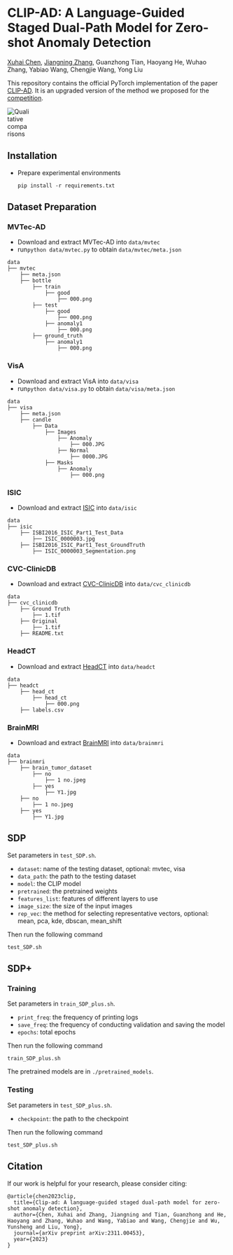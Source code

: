 # CLIP-AD: A Language-Guided Staged Dual-Path Model for Zero-shot Anomaly Detection

[Xuhai Chen](https://bychelsea.github.io/xuhaichen.github.io/), [Jiangning Zhang](https://zhangzjn.github.io/), Guanzhong Tian, Haoyang He, Wuhao Zhang, Yabiao Wang, Chengjie Wang, Yong Liu

This repository contains the official PyTorch implementation of the paper [CLIP-AD](https://arxiv.org/abs/2311.00453). It is an upgraded version of the method we proposed for the [competition](https://github.com/ByChelsea/VAND-APRIL-GAN).

<img src="illustration/clipad.png" alt="Qualitative comparisons" style="max-width: 50px; height: auto;">

## Installation

- Prepare experimental environments

  ```shell
  pip install -r requirements.txt
  ```
  
## Dataset Preparation 
### MVTec-AD
- Download and extract MVTec-AD into `data/mvtec`
- run`python data/mvtec.py` to obtain `data/mvtec/meta.json`
```
data
├── mvtec
    ├── meta.json
    ├── bottle
        ├── train
            ├── good
                ├── 000.png
        ├── test
            ├── good
                ├── 000.png
            ├── anomaly1
                ├── 000.png
        ├── ground_truth
            ├── anomaly1
                ├── 000.png
```

### VisA
- Download and extract VisA into `data/visa`
- run`python data/visa.py` to obtain `data/visa/meta.json`
```
data
├── visa
    ├── meta.json
    ├── candle
        ├── Data
            ├── Images
                ├── Anomaly
                    ├── 000.JPG
                ├── Normal
                    ├── 0000.JPG
            ├── Masks
                ├── Anomaly
                    ├── 000.png
```

### ISIC
- Download and extract [ISIC](https://challenge.isic-archive.com/data/) into `data/isic`
```
data
├── isic
    ├── ISBI2016_ISIC_Part1_Test_Data
        ├── ISIC_0000003.jpg
    ├── ISBI2016_ISIC_Part1_Test_GroundTruth
        ├── ISIC_0000003_Segmentation.png
```

### CVC-ClinicDB
- Download and extract [CVC-ClinicDB](https://datasetninja.com/cvc-612) into `data/cvc_clinicdb`
```
data
├── cvc_clinicdb
    ├── Ground Truth
        ├── 1.tif
    ├── Original
        ├── 1.tif
    ├── README.txt
```

### HeadCT
- Download and extract [HeadCT](https://www.kaggle.com/datasets/felipekitamura/head-ct-hemorrhage) into `data/headct`
```
data
├── headct
    ├── head_ct
        ├── head_ct
            ├── 000.png
    ├── labels.csv
```

### BrainMRI
- Download and extract [BrainMRI](https://www.kaggle.com/datasets/masoudnickparvar/brain-tumor-mri-dataset) into `data/brainmri`
```
data
├── brainmri
    ├── brain_tumor_dataset
        ├── no
            ├── 1 no.jpeg
        ├── yes
            ├── Y1.jpg
    ├── no
        ├── 1 no.jpeg
    ├── yes
        ├── Y1.jpg
```

## SDP
Set parameters in `test_SDP.sh`.
- `dataset`: name of the testing dataset, optional: mvtec, visa
- `data_path`: the path to the testing dataset
- `model`: the CLIP model
- `pretrained`: the pretrained weights
- `features_list`: features of different layers to use
- `image_size`: the size of the input images
- `rep_vec`: the method for selecting representative vectors, optional: mean, pca, kde, dbscan, mean_shift

Then run the following command
  ```shell
  test_SDP.sh
  ```

## SDP+
### Training
Set parameters in `train_SDP_plus.sh`.
- `print_freq`: the frequency of printing logs
- `save_freq`: the frequency of conducting validation and saving the model
- `epochs`: total epochs

Then run the following command
  ```shell
  train_SDP_plus.sh
  ```

The pretrained models are in `./pretrained_models`.

### Testing
Set parameters in `test_SDP_plus.sh`.
- `checkpoint`: the path to the checkpoint

Then run the following command
  ```shell
  test_SDP_plus.sh
  ```

## Citation
If our work is helpful for your research, please consider citing:

```
@article{chen2023clip,
  title={Clip-ad: A language-guided staged dual-path model for zero-shot anomaly detection},
  author={Chen, Xuhai and Zhang, Jiangning and Tian, Guanzhong and He, Haoyang and Zhang, Wuhao and Wang, Yabiao and Wang, Chengjie and Wu, Yunsheng and Liu, Yong},
  journal={arXiv preprint arXiv:2311.00453},
  year={2023}
}
```
